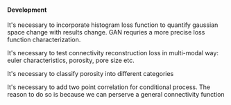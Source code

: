 #### Development

It's necessary to incorporate histogram loss function to quantify gaussian space change with results change. GAN requries a more precise loss function characterization.

It's necessary to test connectivity reconstruction loss in multi-modal way: euler characteristics, porosity, pore size etc.

It's necessary to classify porosity into different categories

It's necessary to add two point correlation for conditional process. The reason to do so is because we can perserve a general connectivity function